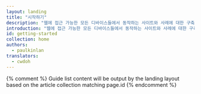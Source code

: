 ```yaml
---
layout: landing
title: "시작하기"
description: "웹에 접근 가능한 모든 디바이스들에서 동작하는 사이트와 사례에 대한 구축을 시작하는 것은 때때로 난감하게 느껴질 수 있습니다."
introduction: "웹에 접근 가능한 모든 디바이스들에서 동작하는 사이트와 사례에 대한 구축을 시작하는 것은 때때로 난감하게 느껴질 수 있습니다."
id: getting-started
collection: home
authors:
  - paulkinlan
translators:
  - cwdoh
---
```


{% comment %}
Guide list content will be output by the landing layout based on the article collection matching page.id
{% endcomment %}
